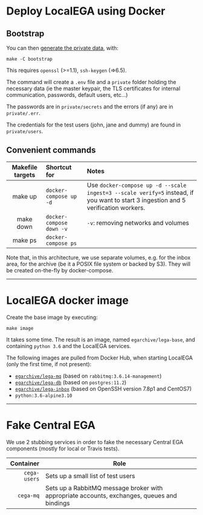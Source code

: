 # Deploy LocalEGA using Docker

## Bootstrap

You can then [generate the private data](bootstrap), with:

	make -C bootstrap

This requires `openssl` (>=1.1), `ssh-keygen` (=>6.5).

The command will create a `.env` file and a `private` folder holding
the necessary data (ie the master keypair, the TLS
certificates for internal communication, passwords, default users,
etc...)

The passwords are in `private/secrets` and the errors (if any) are in `private/.err`.

The credentials for the test users (john, jane and dummy) are found in `private/users`.

## Convenient commands

| Makefile targets | Shortcut for | Notes |
|:----------------:|:-------------|:------|
| make up          | `docker-compose up -d` | Use `docker-compose up -d --scale ingest=3 --scale verify=5` instead, if you want to start 3 ingestion and 5 verification workers. |
| make down        | `docker-compose down -v` | `-v`: removing networks and volumes |
| make ps          | `docker-compose ps` | |

Note that, in this architecture, we use separate volumes, e.g. for the
inbox area, for the archive (be it a POSIX file system or backed by
S3). They will be created on-the-fly by docker-compose.

----

# LocalEGA docker image

Create the base image by executing:

	make image

It takes some time. The result is an image, named `egarchive/lega-base`, and containing `python 3.6` and the LocalEGA services.

The following images are pulled from Docker Hub, when starting LocalEGA (only the first time, if not present):

* [`egarchive/lega-mq`](https://github.com/EGA-archive/LocalEGA-mq) (based on `rabbitmq:3.6.14-management`)
* [`egarchive/lega-db`](https://github.com/EGA-archive/LocalEGA-db) (based on `postgres:11.2`)
* [`egarchive/lega-inbox`](https://github.com/EGA-archive/LocalEGA-inbox) (based on OpenSSH version 7.8p1 and CentOS7)
* `python:3.6-alpine3.10` 

----

# Fake Central EGA

We use 2 stubbing services in order to fake the necessary Central EGA components (mostly for local or Travis tests).

| Container    | Role |
|-------------:|------|
| `cega-users` | Sets up a small list of test users |
| `cega-mq`    | Sets up a RabbitMQ message broker with appropriate accounts, exchanges, queues and bindings |
